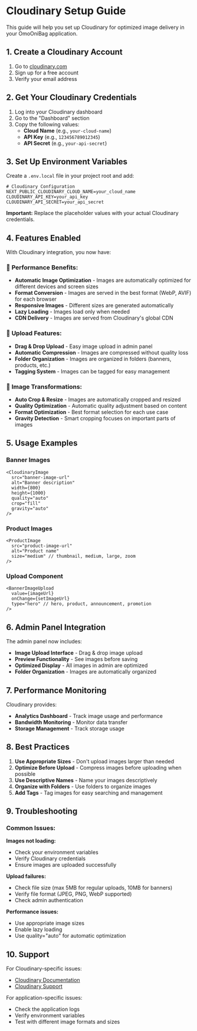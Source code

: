 # Cloudinary Setup Guide

This guide will help you set up Cloudinary for optimized image delivery in your OmoOniBag application.

## 1. Create a Cloudinary Account

1. Go to [cloudinary.com](https://cloudinary.com)
2. Sign up for a free account
3. Verify your email address

## 2. Get Your Cloudinary Credentials

1. Log into your Cloudinary dashboard
2. Go to the "Dashboard" section
3. Copy the following values:
   - **Cloud Name** (e.g., `your-cloud-name`)
   - **API Key** (e.g., `123456789012345`)
   - **API Secret** (e.g., `your-api-secret`)

## 3. Set Up Environment Variables

Create a `.env.local` file in your project root and add:

```env
# Cloudinary Configuration
NEXT_PUBLIC_CLOUDINARY_CLOUD_NAME=your_cloud_name
CLOUDINARY_API_KEY=your_api_key
CLOUDINARY_API_SECRET=your_api_secret
```

**Important:** Replace the placeholder values with your actual Cloudinary credentials.

## 4. Features Enabled

With Cloudinary integration, you now have:

### 🚀 **Performance Benefits:**
- **Automatic Image Optimization** - Images are automatically optimized for different devices and screen sizes
- **Format Conversion** - Images are served in the best format (WebP, AVIF) for each browser
- **Responsive Images** - Different sizes are generated automatically
- **Lazy Loading** - Images load only when needed
- **CDN Delivery** - Images are served from Cloudinary's global CDN

### 📸 **Upload Features:**
- **Drag & Drop Upload** - Easy image upload in admin panel
- **Automatic Compression** - Images are compressed without quality loss
- **Folder Organization** - Images are organized in folders (banners, products, etc.)
- **Tagging System** - Images can be tagged for easy management

### 🎨 **Image Transformations:**
- **Auto Crop & Resize** - Images are automatically cropped and resized
- **Quality Optimization** - Automatic quality adjustment based on content
- **Format Optimization** - Best format selection for each use case
- **Gravity Detection** - Smart cropping focuses on important parts of images

## 5. Usage Examples

### Banner Images
```tsx
<CloudinaryImage
  src="banner-image-url"
  alt="Banner description"
  width={800}
  height={1000}
  quality="auto"
  crop="fill"
  gravity="auto"
/>
```

### Product Images
```tsx
<ProductImage
  src="product-image-url"
  alt="Product name"
  size="medium" // thumbnail, medium, large, zoom
/>
```

### Upload Component
```tsx
<BannerImageUpload
  value={imageUrl}
  onChange={setImageUrl}
  type="hero" // hero, product, announcement, promotion
/>
```

## 6. Admin Panel Integration

The admin panel now includes:
- **Image Upload Interface** - Drag & drop image upload
- **Preview Functionality** - See images before saving
- **Optimized Display** - All images in admin are optimized
- **Folder Organization** - Images are automatically organized

## 7. Performance Monitoring

Cloudinary provides:
- **Analytics Dashboard** - Track image usage and performance
- **Bandwidth Monitoring** - Monitor data transfer
- **Storage Management** - Track storage usage

## 8. Best Practices

1. **Use Appropriate Sizes** - Don't upload images larger than needed
2. **Optimize Before Upload** - Compress images before uploading when possible
3. **Use Descriptive Names** - Name your images descriptively
4. **Organize with Folders** - Use folders to organize images
5. **Add Tags** - Tag images for easy searching and management

## 9. Troubleshooting

### Common Issues:

**Images not loading:**
- Check your environment variables
- Verify Cloudinary credentials
- Ensure images are uploaded successfully

**Upload failures:**
- Check file size (max 5MB for regular uploads, 10MB for banners)
- Verify file format (JPEG, PNG, WebP supported)
- Check admin authentication

**Performance issues:**
- Use appropriate image sizes
- Enable lazy loading
- Use quality="auto" for automatic optimization

## 10. Support

For Cloudinary-specific issues:
- [Cloudinary Documentation](https://cloudinary.com/documentation)
- [Cloudinary Support](https://support.cloudinary.com)

For application-specific issues:
- Check the application logs
- Verify environment variables
- Test with different image formats and sizes





